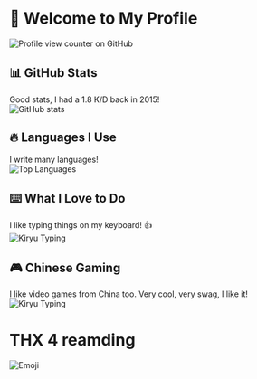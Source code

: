 # 👋 Welcome to My Profile

![Profile view counter on GitHub](https://komarev.com/ghpvc/?username=Dansnts)

## 📊 GitHub Stats

Good stats, I had a 1.8 K/D back in 2015!  
![GitHub stats](https://github-readme-stats.vercel.app/api?username=Dansnts&show_icons=true&theme=radical)

## 🔥 Languages I Use

I write many languages!  
![Top Languages](https://github-readme-stats.vercel.app/api/top-langs/?username=Dansnts&layout=compact&theme=radical)

## ⌨️ What I Love to Do

I like typing things on my keyboard! 👍  
![Kiryu Typing](https://c.tenor.com/gxGrBVDTqXMAAAAd/tenor.gif)

## 🎮 Chinese Gaming

I like video games from China too. Very cool, very swag, I like it!  
![Kiryu Typing](https://c.tenor.com/kBxZ0Etje2gAAAAC/tenor.gif)


# THX 4 reamding
![Emoji](https://external-content.duckduckgo.com/iu/?u=https%3A%2F%2Fclipartcraft.com%2Fimages%2Femoji-transparent-thumbs-up-3.png&f=1&nofb=1&ipt=551d9c27655e9b64b04c26f947cb0e32e89f0f29d8f0a45eb211b1a0a9aaee01&ipo=images)
